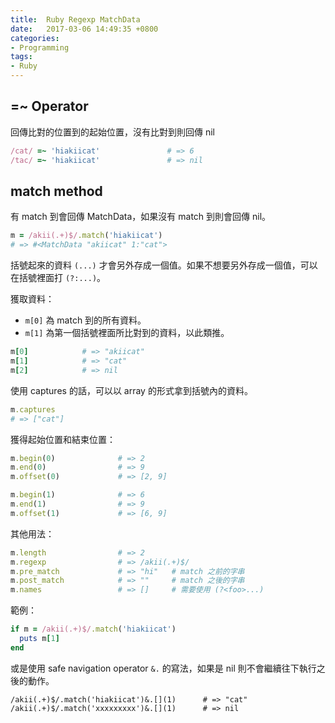 ```yaml
---
title:  Ruby Regexp MatchData
date:   2017-03-06 14:49:35 +0800
categories:
- Programming
tags:
- Ruby
---
```


## =~ Operator

回傳比對的位置到的起始位置，沒有比對到則回傳 nil

```ruby
/cat/ =~ 'hiakiicat'               # => 6
/tac/ =~ 'hiakiicat'               # => nil
```

## match method

有 match 到會回傳 MatchData，如果沒有 match 到則會回傳 nil。

```ruby
m = /akii(.+)$/.match('hiakiicat')
# => #<MatchData "akiicat" 1:"cat">
```

括號起來的資料 `(...)` 才會另外存成一個值。如果不想要另外存成一個值，可以在括號裡面打 `(?:...)`。

獲取資料：

- `m[0]` 為 match 到的所有資料。
- `m[1]` 為第一個括號裡面所比對到的資料，以此類推。

```ruby
m[0]            # => "akiicat"
m[1]            # => "cat"
m[2]            # => nil
```

<!-- more -->

使用 captures 的話，可以以 array 的形式拿到括號內的資料。

```ruby
m.captures
# => ["cat"]
```

獲得起始位置和結束位置：

```ruby
m.begin(0)              # => 2
m.end(0)                # => 9
m.offset(0)             # => [2, 9]

m.begin(1)              # => 6
m.end(1)                # => 9
m.offset(1)             # => [6, 9]
```

其他用法：

```ruby
m.length                # => 2
m.regexp                # => /akii(.+)$/
m.pre_match             # => "hi"   # match 之前的字串
m.post_match            # => ""     # match 之後的字串
m.names                 # => []     # 需要使用 (?<foo>...)
```

範例：

```ruby
if m = /akii(.+)$/.match('hiakiicat')
  puts m[1]
end
```

或是使用 safe navigation operator `&.` 的寫法，如果是 nil 則不會繼續往下執行之後的動作。

```
/akii(.+)$/.match('hiakiicat')&.[](1)      # => "cat"
/akii(.+)$/.match('xxxxxxxxx')&.[](1)      # => nil
```
